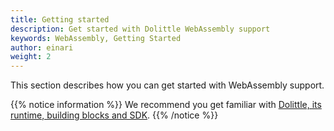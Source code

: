 ```yaml
---
title: Getting started
description: Get started with Dolittle WebAssembly support
keywords: WebAssembly, Getting Started
author: einari
weight: 2
---
```

This section describes how you can get started with WebAssembly support.

{{% notice information %}}
We recommend you get familiar with [Dolittle, its runtime, building blocks and SDK](/runtime).
{{% /notice %}}